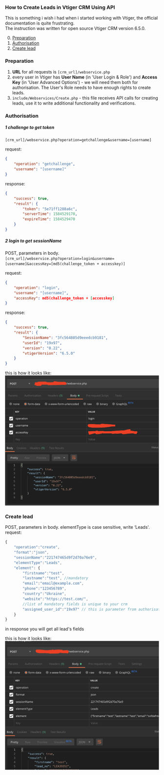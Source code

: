### How to Create Leads in Vtiger CRM Using API
This is something i wish i had when i started working with Vtiger, the official documentation is quite frustrating.  
The instruction was written for open source Vtiger CRM version 6.5.0.      

0. [ Preparation ](#prep)
1. [ Authorisation ](#auth)
2. [ Create lead ](#leadcreate)

<a name="prep"></a>  
### Preparation
1. **URL** for all requests is `[crm_url]/webservice.php`  
2. every user in Vtiger has **User Name** (in 'User Login & Role') and **Access Key** (in 'User Advanced Options') - we will need them both for authorisation. The User's Role needs to have enough rights to create leads.
3. `include/Webservices/Create.php` - this file receives API calls for creating leads, use it to write additional functionality and verifications. 

<a name="auth"></a>  
### Authorisation

##### 1 challenge to get token  
`[crm_url]/webservice.php?operation=getchallenge&username=[username]` 
 
request:    
```json
{
    "operation": "getchallenge",
    "username": "[username]"
}
```
response:  
```json
{
    "success": true,
    "result": {
        "token": "5e71ff1288a6c",
        "serverTime": 1584529170, 
        "expireTime": 1584529470
    }
}
```

##### 2 login to get sessionName 
POST, parameters in body.  
`[crm_url]/webservice.php?operation=login&username=[username]&accessKey=[md5(challenge_token + accesskey)]`     

request:  
```json
{
    "operation": "login",
    "username": "[username]",
    "accessKey": md5(challenge_token + [accesskey]  
}
```
response:  
```json
{
    "success": true,
    "result": {
        "SessionName": "3fc564805d9eeedcb9181",
        "userId": "19x97",
        "version": "0.22",
        "vtigerVersion": "6.5.0"
    }
}
```
this is how it looks like:  
![2](https://github.com/melawire/vtiger_leads_api/blob/master/img/2.png?raw=true)

<a name="leadcreate"></a>  
### Create lead  
POST, parameters in body. elementType is case sensitive, write ‘Leads'.  
request:  
```javascript
{
    "operation":"create",
    "format":"json",
    "sessionName":"221747465d9f2d70a76e9",
    "elementType":"Leads",
    "element": {
        "firstname":"test",
        "lastname":"test", //mandatory
        "email":"email@example.com", 
        "phone":"123456789", 
        "country":"Ukraine", 
        "website":"https://test.com/", 
        //list of mandatory fields is unique to your crm
        "assigned_user_id":"19x97" // this is parameter from authorisation response    
    }  
}
```
in response you will get all lead's fields  

this is how it looks like:  
![3](https://github.com/melawire/vtiger_leads_api/blob/master/img/3.png?raw=true)



